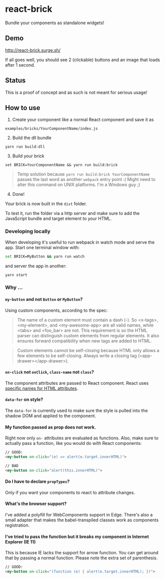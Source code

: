 # react-brick

Bundle your components as standalone widgets!

## Demo

http://react-brick.surge.sh/

If all goes well, you should see 2 (clickable) buttons and an image that loads after 1 second.

## Status

This is a proof of concept and as such is not meant for serious usage!

## How to use

1. Create your component like a normal React component and save it as

```
examples/bricks/YourComponentName/index.js
```

2. Build the dll bundle

```
yarn run build:dll
```

3. Build your brick

```
set BRICK=YourComponentName && yarn run build:brick
```

> Temp solution because `yarn run build:brick YourComponentName` passes the last word as another `webpack` entry point :( Might need to alter this command on UNIX platforms. I'm a Windows guy ;)

4. Done!

Your brick is now built in the `dist` folder. 

To test it, run the folder via a http server and make sure to add the JavaScript bundle and target element to your HTML.

### Developing locally

When developing it's useful to run webpack in watch mode and serve the app. Start one terminal window with:

```bash
set BRICK=MyButton && yarn run watch
```

and server the app in another:

```bash
yarn start
```

### Why ...

#### `my-button` and not `Button` or `MyButton`?

Using custom components, according to the spec:

> The name of a custom element must contain a dash (-). So &lt;x-tags&gt;, &lt;my-element&gt;, and &lt;my-awesome-app&gt; are all valid names, while &lt;tabs&gt; and &lt;foo_bar&gt; are not. This requirement is so the HTML parser can distinguish custom elements from regular elements. It also ensures forward compatibility when new tags are added to HTML.

> Custom elements cannot be self-closing because HTML only allows a few elements to be self-closing. Always write a closing tag (&lt;app-drawer&gt;&lt;/app-drawer&gt;).

#### `on-click` not `onClick`, `class-name` not `class`?

The component attributes are passed to React component. React uses [specific names for HTML attributes](https://reactjs.org/docs/dom-elements.html).

#### `data-for` on style?

The `data-for` is currently used to make sure the style is pulled into the shadow DOM and applied to the component.

#### My function passed as prop does not work.

Right now only `on-` attributes are evaluated as functions. Also, make sure to actually pass a function, like you would do with React components:

```html
// GOOD:
<my-button on-click="(e) => alert(e.target.innerHTML)">

// BAD
<my-button on-click="alert(this.innerHTML)">
```

#### Do I have to declare `propTypes`?

Only if you want your components to react to attribute changes.

#### What's the browser support?

I've added a polyfill for WebComponents support in Edge. There's also a small adapter that makes the babel-transpiled classes work as components registration.

#### I've tried to pass the function but it breaks my component in Internet Explorer (IE 11)

This is because IE lacks the support for arrow function. You can get around that by passing a normal function. Please note the extra set of parenthesis.

```html
// GOOD:
<my-button on-click="(function (e) { alert(e.target.innerHTML); })">
```